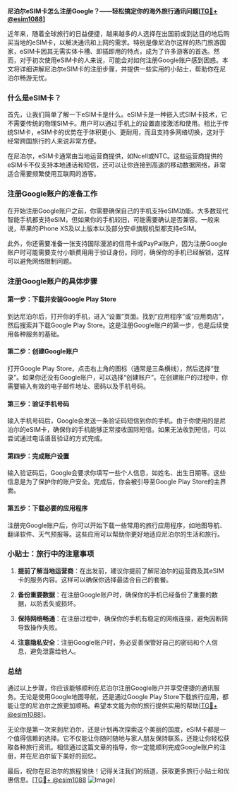 **尼泊尔eSIM卡怎么注册Google？——轻松搞定你的海外旅行通讯问题[[TG💪+ @esim1088](https://t.me/s/esim1088)]**

近年来，随着全球旅行的日益便捷，越来越多的人选择在出国前或到达目的地后购买当地的eSIM卡，以解决通讯和上网的需求。特别是像尼泊尔这样的热门旅游国家，eSIM卡因其无需实体卡槽、即插即用的特点，成为了许多游客的首选。然而，对于初次使用eSIM卡的人来说，可能会对如何注册Google账户感到困惑。本文将详细讲解尼泊尔eSIM卡的注册步骤，并提供一些实用的小贴士，帮助你在尼泊尔畅游无忧。

### 什么是eSIM卡？

首先，让我们简单了解一下eSIM卡是什么。eSIM卡是一种嵌入式SIM卡技术，它不需要传统的物理SIM卡。用户可以通过手机上的设置直接激活和使用。相比于传统SIM卡，eSIM卡的优势在于体积更小、更耐用，而且支持多网络切换，这对于经常跨国旅行的人来说非常方便。

在尼泊尔，eSIM卡通常由当地运营商提供，如Ncell或NTC。这些运营商提供的eSIM卡不仅支持本地通话和短信，还可以让你连接到高速的移动数据网络，非常适合需要频繁使用互联网的游客。

### 注册Google账户的准备工作

在开始注册Google账户之前，你需要确保自己的手机支持eSIM功能。大多数现代智能手机都支持eSIM，但如果你的手机较旧，可能需要确认是否兼容。一般来说，苹果的iPhone XS及以上版本以及部分安卓旗舰机型都支持eSIM。

此外，你还需要准备一张支持国际漫游的信用卡或PayPal账户，因为注册Google账户时可能需要支付小额费用用于验证身份。同时，确保你的手机已经解锁，这样可以避免网络限制问题。

### 注册Google账户的具体步骤

#### 第一步：下载并安装Google Play Store

到达尼泊尔后，打开你的手机，进入“设置”页面。找到“应用程序”或“应用商店”，然后搜索并下载Google Play Store。这是注册Google账户的第一步，也是后续使用各种服务的基础。

#### 第二步：创建Google账户

打开Google Play Store，点击右上角的图标（通常是三条横线），然后选择“登录”。如果你还没有Google账户，可以选择“创建账户”。在创建账户的过程中，你需要输入有效的电子邮件地址、密码以及手机号码。

#### 第三步：验证手机号码

输入手机号码后，Google会发送一条验证码短信到你的手机。由于你使用的是尼泊尔的eSIM卡，确保你的手机能够正常接收国际短信。如果无法收到短信，可以尝试通过电话语音验证的方式完成。

#### 第四步：完成账户设置

输入验证码后，Google会要求你填写一些个人信息，如姓名、出生日期等。这些信息是为了保护你的账户安全。完成后，你会被引导至Google Play Store的主界面。

#### 第五步：下载必要的应用程序

注册完Google账户后，你可以开始下载一些常用的旅行应用程序，如地图导航、翻译软件、天气预报等。这些应用可以帮助你更好地适应尼泊尔的生活和旅行。

### 小贴士：旅行中的注意事项

1. **提前了解当地运营商**：在出发前，建议你提前了解尼泊尔的运营商及其eSIM卡的服务内容。这样可以确保你选择最适合自己的套餐。
   
2. **备份重要数据**：在注册Google账户时，确保你的手机已经备份了重要的数据，以防丢失或损坏。

3. **保持网络畅通**：在注册过程中，确保你的手机有稳定的网络连接，避免因断网导致操作失败。

4. **注意隐私安全**：注册Google账户时，务必妥善保管好自己的密码和个人信息，避免泄露给他人。

### 总结

通过以上步骤，你应该能够顺利在尼泊尔注册Google账户并享受便捷的通讯服务。无论是使用Google地图导航，还是通过Google Play Store下载旅行应用，都能让您的尼泊尔之旅更加顺畅。希望本文能为你的旅行提供实用的帮助[[TG💪+ @esim1088](https://t.me/s/esim1088)]。

无论你是第一次来到尼泊尔，还是计划再次探索这个美丽的国度，eSIM卡都是一个值得信赖的选择。它不仅能让你随时随地与家人朋友保持联系，还能让你轻松获取各种旅行资讯。相信通过这篇文章的指导，你一定能顺利完成Google账户的注册，并在尼泊尔留下美好的回忆。

最后，祝你在尼泊尔的旅程愉快！记得关注我们的频道，获取更多旅行小贴士和优惠信息。[[TG💪+ @esim1088](https://t.me/s/esim1088) ![Image](https://i.postimg.cc/4NQfJmqS/Snipaste-2025-05-13-00-14-12.png)]